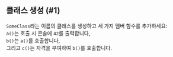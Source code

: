 ## 클래스 생성 (#1)

`SomeClass`라는 이름의 클래스를 생성하고 세 가지 멤버 함수를 추가하세요:  
`a()`는 호출 시 콘솔에 `42`를 출력합니다,  
`b()`는 `a()`를 호출합니다,  
그리고 `c()`는 자격을 부여하여 `b()`를 호출합니다.